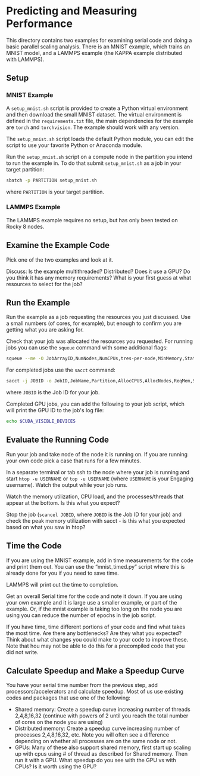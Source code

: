 
# Predicting and Measuring Performance

This directory contains two examples for examining serial code and doing a basic parallel scaling analysis. There is an MNIST example, which trains an MNIST model, and a LAMMPS example (the KAPPA example distributed with LAMMPS).

## Setup

### MNIST Example

A `setup_mnist.sh` script is provided to create a Python virtual environment and then download the small MNIST dataset. The virtual environment is defined in the `requirements.txt` file, the main dependencies for the example are `torch` and `torchvision`. The example should work with any version.

The `setup_mnist.sh` script loads the default Python module, you can edit the script to use your favorite Python or Anaconda module.

Run the `setup_mnist.sh` script on a compute node in the partition you intend to run the example in. To do that submit `setup_mnist.sh` as a job in your target partition:

```bash
sbatch -p PARTITION setup_mnist.sh
```

where `PARTITION` is your target partition.

### LAMMPS Example

The LAMMPS example requires no setup, but has only been tested on Rocky 8 nodes.

## Examine the Example Code

Pick one of the two examples and look at it.

Discuss: Is the example multithreaded? Distributed? Does it use a GPU? Do you think it has any memory requirements? What is your first guess at what resources to select for the job?

## Run the Example

Run the example as a job requesting the resources you just discussed. Use a small numbers (of cores, for example), but enough to confirm you are getting what you are asking for.

Check that your job was allocated the resources you requested. For running jobs you can use the `squeue` command with some additional flags:

```bash
squeue --me -O JobArrayID,NumNodes,NumCPUs,tres-per-node,MinMemory,State,ReasonList
```

For completed jobs use the `sacct` command:

```bash
sacct -j JOBID -o JobID,JobName,Partition,AllocCPUS,AllocNodes,ReqMem,State
```

where `JOBID` is the Job ID for your job.

Completed GPU jobs, you can add the following to your job script, which will print the GPU ID to the job's log file:

```bash
echo $CUDA_VISIBLE_DEVICES
```

## Evaluate the Running Code

Run your job and take node of the node it is running on. If you are running your own code pick a case that runs for a few minutes.

In a separate terminal or tab ssh to the node where your job is running and start `htop -u USERNAME` or `top -u USERNAME` (where `USERNAME` is your Engaging username). Watch the output while your job runs.

Watch the memory utilization, CPU load, and the processes/threads that appear at the bottom. Is this what you expect?

Stop the job (`scancel JOBID`, where `JOBID` is the Job ID for your job) and check the peak memory utilization with sacct - is this what you expected based on what you saw in htop?

## Time the Code

If you are using the MNIST example, add in time measurements for the code and print them out. You can use the “mnist_timed.py” script where this is already done for you if you need to save time.

LAMMPS will print out the time to completion.

Get an overall Serial time for the code and note it down. If you are using your own example and it is large use a smaller example, or part of the example. Or, if the mnist example is taking too long on the node you are using you can reduce the number of epochs in the job script.

If you have time, time different portions of your code and find what takes the most time. Are there any bottlenecks? Are they what you expected? Think about what changes you could make to your code to improve these. Note that hou may not be able to do this for a precompiled code that you did not write.

## Calculate Speedup and Make a Speedup Curve

You have your serial time number from the previous step, add processors/accelerators and calculate speedup. Most of us use existing codes and packages that use one of the following:

- Shared memory: Create a speedup curve increasing number of threads 2,4,8,16,32 (continue with powers of 2 until you reach the total number of cores on the node you are using)
- Distributed memory: Create a speedup curve increasing number of processes 2,4,8,16,32, etc. Note you will often see a difference depending on whether all processes are on the same node or not.
- GPUs: Many of these also support shared memory, first start up scaling up with cpus using # of thread as described for Shared memory. Then run it with a GPU. What speedup do you see with the GPU vs with CPUs? Is it worth using the GPU?